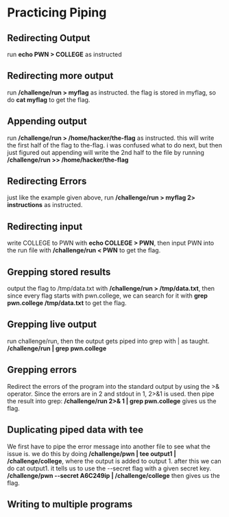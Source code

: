 # Practicing Piping

## Redirecting Output

run **echo PWN > COLLEGE** as instructed

## Redirecting more output

run **/challenge/run > myflag** as instructed. the flag is stored in myflag, so do **cat myflag** to get the flag.

## Appending output

run **/challenge/run > /home/hacker/the-flag** as instructed. this will write the first half of the flag to the-flag. i was confused what to do next, but then just figured out appending will write the 2nd half to the file by running **/challenge/run >> /home/hacker/the-flag**

## Redirecting Errors

just like the example given above, run **/challenge/run > myflag 2> instructions** as instructed.

## Redirecting input

write COLLEGE to PWN with **echo COLLEGE > PWN**, then input PWN into the run file with **/challenge/run < PWN** to get the flag.

## Grepping stored results

output the flag to /tmp/data.txt with **/challenge/run > /tmp/data.txt**, then since every flag starts with pwn.college, we can search for it with **grep pwn.college /tmp/data.txt** to get the flag.

## Grepping live output

run challenge/run, then the output gets piped into grep with | as taught. **/challenge/run | grep pwn.college**

## Grepping errors  

Redirect the errors of the program into the standard output by using the >& operator. Since the errors are in 2 and stdout in 1, 2>&1 is used. then pipe the result into grep: **/challenge/run 2>& 1 | grep pwn.college** gives us the flag.

## Duplicating piped data with tee

We first have to pipe the error message into another file to see what the issue is. we do this by doing **/challenge/pwn | tee output1 | /challenge/college**, where the output is added to output 1. after this we can do cat output1. it tells us to use the --secret flag with a given secret key. **/challenge/pwn --secret A6C249ip | /challenge/college** then gives us the flag.

## Writing to multiple programs


